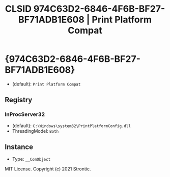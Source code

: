 ﻿---
title: "CLSID 974C63D2-6846-4F6B-BF27-BF71ADB1E608 | Print Platform Compat"
excerpt: What is COM-Object CLSID 974C63D2-6846-4F6B-BF27-BF71ADB1E608?
---

# {974C63D2-6846-4F6B-BF27-BF71ADB1E608}

* (default): `Print Platform Compat`

## Registry


### InProcServer32

* (default): `C:\Windows\system32\PrintPlatformConfig.dll`
* ThreadingModel: `Both`

## Instance

* Type: `__ComObject`

MIT License. Copyright (c) 2021 Strontic.


